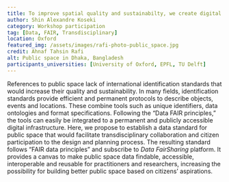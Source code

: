 ```yaml
---
title: To improve spatial quality and sustainabilty, we create digital standards
author: Shin Alexandre Koseki
category: Workshop participation
tag: [Data, FAIR, Transdisciplinary]
location: Oxford
featured_img: /assets/images/rafi-photo-public_space.jpg
credit: Ahnaf Tahsin Rafi
alt: Public space in Dhaka, Bangladesh
participants_universities: [University of Oxford, EPFL, TU Delft]
---
```

References to public space lack of international identification standards that would increase their quality and sustainability. In many fields, identification standards provide efficient and permanent protocols to describe objects, events and locations. These combine tools such as unique identifiers, data ontologies and format specifications. Following the “Data FAIR principles,” the tools can easily be integrated to a permanent and publicly accessible digital infrastructure. Here, we propose to establish a data standard for public space that would facilitate transdisciplinary collaboration and citizen participation to the design and planning process. The resulting standard follows “FAIR data principles” and subscribe to *Data FairSharing* platform. It provides a canvas to make public space data findable, accessible, interoperable and reusable for practitioners and researchers, increasing the possibility for building better public space based on citizens’ aspirations. 
